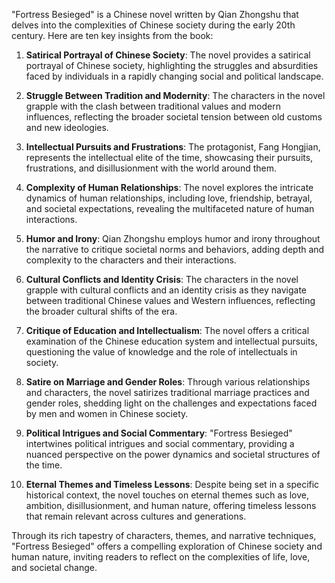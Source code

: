 "Fortress Besieged" is a Chinese novel written by Qian Zhongshu that delves into the complexities of Chinese society during the early 20th century. Here are ten key insights from the book:

1. **Satirical Portrayal of Chinese Society**: The novel provides a satirical portrayal of Chinese society, highlighting the struggles and absurdities faced by individuals in a rapidly changing social and political landscape.

2. **Struggle Between Tradition and Modernity**: The characters in the novel grapple with the clash between traditional values and modern influences, reflecting the broader societal tension between old customs and new ideologies.

3. **Intellectual Pursuits and Frustrations**: The protagonist, Fang Hongjian, represents the intellectual elite of the time, showcasing their pursuits, frustrations, and disillusionment with the world around them.

4. **Complexity of Human Relationships**: The novel explores the intricate dynamics of human relationships, including love, friendship, betrayal, and societal expectations, revealing the multifaceted nature of human interactions.

5. **Humor and Irony**: Qian Zhongshu employs humor and irony throughout the narrative to critique societal norms and behaviors, adding depth and complexity to the characters and their interactions.

6. **Cultural Conflicts and Identity Crisis**: The characters in the novel grapple with cultural conflicts and an identity crisis as they navigate between traditional Chinese values and Western influences, reflecting the broader cultural shifts of the era.

7. **Critique of Education and Intellectualism**: The novel offers a critical examination of the Chinese education system and intellectual pursuits, questioning the value of knowledge and the role of intellectuals in society.

8. **Satire on Marriage and Gender Roles**: Through various relationships and characters, the novel satirizes traditional marriage practices and gender roles, shedding light on the challenges and expectations faced by men and women in Chinese society.

9. **Political Intrigues and Social Commentary**: "Fortress Besieged" intertwines political intrigues and social commentary, providing a nuanced perspective on the power dynamics and societal structures of the time.

10. **Eternal Themes and Timeless Lessons**: Despite being set in a specific historical context, the novel touches on eternal themes such as love, ambition, disillusionment, and human nature, offering timeless lessons that remain relevant across cultures and generations.

Through its rich tapestry of characters, themes, and narrative techniques, "Fortress Besieged" offers a compelling exploration of Chinese society and human nature, inviting readers to reflect on the complexities of life, love, and societal change.